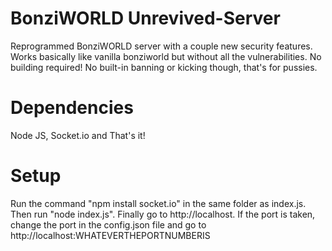# BonziWORLD Unrevived-Server
Reprogrammed BonziWORLD server with a couple new security features. Works basically like vanilla bonziworld but without all the vulnerabilities. No building required! No built-in banning or kicking though, that's for pussies.

# Dependencies
Node JS, Socket.io and That's it!

# Setup
Run the command "npm install socket.io" in the same folder as index.js. Then run "node index.js". Finally go to http://localhost. If the port is taken, change the port in the config.json file and go to http://localhost:WHATEVERTHEPORTNUMBERIS
